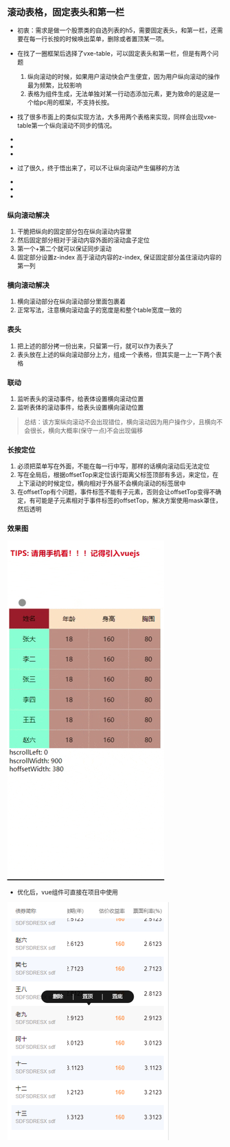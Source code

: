 ## 滚动表格，固定表头和第一栏

- 初衷：需求是做一个股票类的自选列表的h5，需要固定表头，和第一栏，还需要在每一行长按的时候唤出菜单，删除或者置顶某一项。

- 在找了一圈框架后选择了vxe-table，可以固定表头和第一栏，但是有两个问题
  1. 纵向滚动的时候，如果用户滚动快会产生便宜，因为用户纵向滚动的操作最为频繁，比较影响
  2. 表格为组件生成，无法单独对某一行动态添加元素，更为致命的是这是一个给pc用的框架，不支持长按。
  
- 找了很多市面上的类似实现方法，大多用两个表格来实现，同样会出现vxe-table第一个纵向滚动不同步的情况。

-
-
-
- 过了很久，终于悟出来了，可以不让纵向滚动产生偏移的方法 
-
-
-



### 纵向滚动解决
1. 干脆把纵向的固定部分包在纵向滚动内容里
2. 然后固定部分相对于滚动内容外面的滚动盒子定位
3. 第一个+第二个就可以保证同步滚动
4. 固定部分设置z-index 高于滚动内容的z-index, 保证固定部分盖住滚动内容的第一列

### 横向滚动解决
1. 横向滚动部分在纵向滚动部分里面包裹着
2. 正常写法，注意横向滚动盒子的宽度是和整个table宽度一致的

### 表头
1. 把上述的部分拷一份出来，只留第一行，就可以作为表头了
2. 表头放在上述的纵向滚动部分上方，组成一个表格，但其实是一上一下两个表格

### 联动
1. 监听表头的滚动事件，给表体设置横向滚动位置
2. 监听表体的滚动事件，给表头设置横向滚动位置

> 总结：该方案纵向滚动不会出现错位，横向滚动因为用户操作少，且横向不会很长，横向大概率(保守一点)不会出现偏移

### 长按定位
1. 必须把菜单写在外面，不能在每一行中写，那样的话横向滚动后无法定位
2. 写在全局后，根据offsetTop来定位该行距离父标签顶部有多远，来定位，在上下滚动的时候定位，横向相对于外层不会横向滚动的标签居中
3. 在offsetTop有个问题，事件标签不能有子元素，否则会让offsetTop变得不确定，有可能是子元素相对于事件标签的offsetTop，解决方案使用mask罩住，然后透明

### 效果图

![image](./fixed-table.gif)
- 优化后，vue组件可直接在项目中使用

![image](./fixed_table.png)